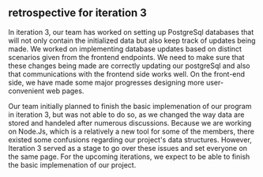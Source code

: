 ## retrospective for iteration 3

In iteration 3, our team has worked on setting up PostgreSql databases that will not only contain the initialized data but also keep track of updates being made. We worked on implementing database updates based on distinct scenarios given from the frontend endpoints. We need to make sure that these changes being made are correctly updating our postgreSql and also that communications with the frontend side works well. On the front-end side, we have made some major progresses designing more user-convenient web pages.

Our team initially planned to finish the basic implemenation of our program in iteration 3, but was not able to do so, as we changed the way data are stored and handeled after numerous discussions. Because we are working on Node.Js, which is a relatively a new tool for some of the members, there existed some confusions regarding our project's data structures. However, Iteration 3 served as a stage to go over these issues and set everyone on the same page. For the upcoming iterations, we expect to be able to finish the basic implemenation of our project.
